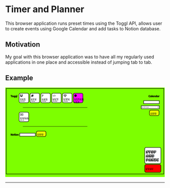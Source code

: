 # Timer and Planner

This browser application runs preset times using the Toggl API, allows user to create events using Google Calendar and add tasks to Notion database. 

## Motivation

My goal with this browser application was to have all my regularly used applications in one place and accessible instead of jumping tab to tab. 


## Example

![image](/docu/ss.png)
****